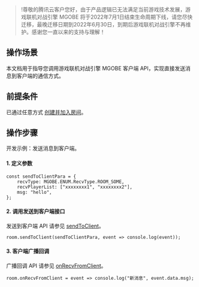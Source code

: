 >!尊敬的腾讯云客户您好，由于产品逻辑已无法满足当前游戏技术发展，游戏联机对战引擎 MGOBE 将于2022年7月1日结束生命周期下线，请您尽快迁移，最晚迁移日期到2022年6月30日，到期后游戏联机对战引擎不再维护。感谢您一直以来的支持与理解！


## 操作场景
本文档用于指导您调用游戏联机对战引擎 MGOBE 客户端 API，实现直接发送消息到客户端的通信方式。

## 前提条件
已通过任意方式 [创建并加入房间](https://cloud.tencent.com/document/product/1038/37753)。

## 操作步骤
开发示例：发送消息到客户端。

#### 1. 定义参数
```
const sendToClientPara = {
    recvType: MGOBE.ENUM.RecvType.ROOM_SOME,
    recvPlayerList: ["xxxxxxxx1", "xxxxxxxx2"],
    msg: "hello",
};
```

#### 2. 调用发送到客户端接口
发送到客户端 API 请参见 [sendToClient](https://cloud.tencent.com/document/product/1038/33809#sendtoclient)。
```
room.sendToClient(sendToClientPara, event => console.log(event));
```

#### 3. 客户端广播回调
广播回调 API 请参见 [onRecvFromClient](https://cloud.tencent.com/document/product/1038/33809#onrecvfromclient)。
```
room.onRecvFromClient = event => console.log("新消息", event.data.msg);
```

